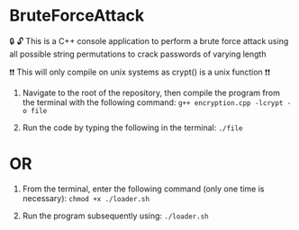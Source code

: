 # BruteForceAttack
:lock: :unlock:
This is a C++ console application to perform a brute force attack using all possible string permutations to crack passwords of varying length

:exclamation::exclamation: This will only compile on unix systems as crypt() is a unix function :exclamation::exclamation:

1. Navigate to the root of the repository, then compile the program from the terminal with the following command:
    ```g++ encryption.cpp -lcrypt -o file```

2. Run the code by typing the following in the terminal:
   ```./file```
# OR 
1. From the terminal, enter the following command (only one time is necessary):
    ```chmod +x ./loader.sh```

2. Run the program subsequently using:
    ```./loader.sh```
